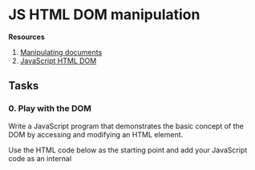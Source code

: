 # JS HTML DOM manipulation

<b>Resources</b>

1. <a href="https://developer.mozilla.org/en-US/docs/Learn/JavaScript/Client-side_web_APIs/Manipulating_documents">Manipulating documents</a>
2. <a href="https://www.w3schools.com/js/js_htmldom.asp">JavaScript HTML DOM</a>

## Tasks

### 0. Play with the DOM

Write a JavaScript program that demonstrates the basic concept of the DOM by accessing and modifying an HTML element.

Use the HTML code below as the starting point and add your JavaScript code as an internal <script> tag:

<!DOCTYPE html>
<html>
<head>
  <title>DOM Introduction</title>
</head>
<body>
  <p id="myParagraph">This is a paragraph.</p>
</body>
</html>
- Write JavaScript code to select the element using its id and store it in a variable
- Use the DOM API to modify the content of the <p> element to I successfully updated this paragraph with javascript
- Make use of document.getElementById
- Verify that the program successfully modifies the element content when the HTML file is opened in a browser.

### 1. Selecting HTML Elements Using Selectors

Write a JavaScript program that demonstrates the use of selectors to select specific HTML elements.

Use the HTML code below as the starting point and add your JavaScript code as an internal <script> tag:

<!DOCTYPE html>
<html>
<head>
  <title>Selecting Elements</title>
  <style>
    .highlight {
      color: red;
    }
  </style>
</head>
<body>
  <p class="highlight">This is a highlighted paragraph.</p>
  <p>This is a normal paragraph.</p>
</body>
</html>
- Use the DOM API to modify the format of the <p class="highlight"> element to make the content boldened
- Make use of document.querySelectorAll
- Verify that the program successfully modifies the element content when the HTML file is opened in a browser.

### 2. Modifying Element Content, Attributes, and Styles

mandatory
Write a JavaScript program that demonstrates the use of selectors to select specific HTML elements.

Use the HTML code below as the starting point and add your JavaScript code as an internal <script> tag:

<!DOCTYPE html>
<html>
<head>
  <title>Modifying Elements</title>
  <style>
    img {
      border: 1px solid black;
    }
  </style>
</head>
<body>
  <img id="myImage" src="https://picsum.photos/200/300" alt="My Image">
</body>
</html>
- Write JavaScript code to select the <img> element using its id and store it in a variable.
- Use the DOM API to modify the following:
    - the src to https://picsum.photos/200/301,
    - the alt to New image
    - the border style to 2px solid red
- Make use of document.getElementById
- Verify that the program successfully modifies the element content when the HTML file is opened in a browser.

### 3. Creating, Appending, and Removing Elements

Write a JavaScript program that demonstrates the creation, appending, and removal of elements using the DOM.

Use the HTML code below as the starting point and add your JavaScript code as an internal <script> tag:

<!DOCTYPE html>
<html>
<head>
  <title>Creating and Removing Elements</title>
</head>
<body>
  <div id="container"></div>
</body>
</html>
- Write JavaScript code to select the container element using its id and store it in a variable.
- Use the DOM API to create a new <p> element, and add New paragraph as its content
- Append the newly created elements to the container element.
- Add a button that removes/hides the newly created paragraph when first click and shows it when clicked again
- Verify that the program successfully creates, appends, and toggles elements when the HTML file is opened in a browser.
